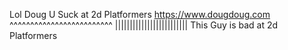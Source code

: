 Lol Doug U Suck at 2d Platformers
https://www.dougdoug.com
^^^^^^^^^^^^^^^^^^^^^^^^^
|||||||||||||||||||||||||
This Guy is bad at 2d Platformers
